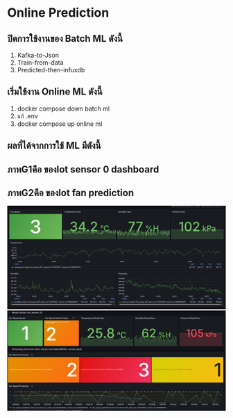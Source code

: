 # Online Prediction

<!-- Online Prection ทำงานอย่างไร  -->

## ปิดการใช้งานของ Batch ML ดังนี้

1. Kafka-to-Json
2. Train-from-data
3. Predicted-then-infuxdb


## เริ่มใช้งาน Online ML ดังนี้

1. docker compose down batch ml
2. แก้ .env
3. docker compose up online ml

## ผลที่ได้จากการใช้ ML มีดังนี้

<!-- แนบรูป Grafana  พร้อมอธิบาย -->
## ภาพG1คือ ของIot sensor 0 dashboard
## ภาพG2คือ ของIot fan prediction
![MLIoT](../../assets/images/G1.png)
![MLIoT](../../assets/images/G2.png)